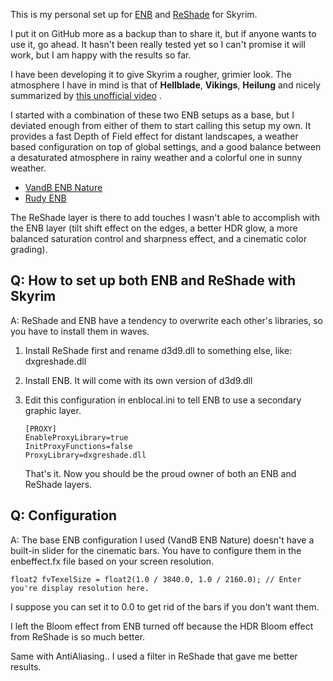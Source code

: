 This is my personal set up for [ENB](http://enbdev.com/download_mod_tesskyrim.htm) and [ReShade](https://reshade.me/) for Skyrim.

I put it on GitHub more as a backup than to share it, but if anyone wants to use it, go ahead.
It hasn't been really tested yet so I can't promise it will work, but I am happy with the results so far.

I have been developing it to give Skyrim a rougher, grimier look. The atmosphere I have in mind is that of **Hellblade**, **Vikings**, **Heilung** and nicely summarized by [this unofficial video](https://www.youtube.com/watch?v=y6Yahh_I7IE&ab_channel=LITVINOV) .

I started with a combination of these two ENB setups as a base, but I deviated enough from either of them to start calling this setup my own.
It provides a fast Depth of Field effect for distant landscapes, a weather based configuration on top of global settings, and a good balance between a desaturated atmosphere in rainy weather and a colorful one in sunny weather.

- [VandB ENB Nature](https://href.li/?https://www.nexusmods.com/skyrim/mods/65584?tab=posts)
- [Rudy ENB](https://href.li/?https://www.nexusmods.com/skyrim/mods/41482)

The ReShade layer is there to add touches I wasn't able to accomplish with the ENB layer (tilt shift effect on the edges, a better HDR glow, a more balanced saturation control and sharpness effect, and a cinematic color grading).

## Q: How to set up both ENB and ReShade with Skyrim

A: ReShade and ENB have a tendency to overwrite each other's libraries, so you have to install them in waves.

1. Install ReShade first and rename d3d9.dll to something else, like: dxgreshade.dll

2. Install ENB. It will come with its own version of d3d9.dll

3. Edit this configuration in enblocal.ini to tell ENB to use a secondary graphic layer.

   ```
   [PROXY]
   EnableProxyLibrary=true
   InitProxyFunctions=false
   ProxyLibrary=dxgreshade.dll
   ```

   That's it. Now you should be the proud owner of both an ENB and ReShade layers.



## Q: Configuration

A: The base ENB configuration I used (VandB ENB Nature) doesn't have a built-in slider for the cinematic bars. You have to configure them in the enbeffect.fx file based on your screen resolution.

```
float2 fvTexelSize = float2(1.0 / 3840.0, 1.0 / 2160.0); // Enter you're display resolution here.
```

I suppose you can set it to 0.0 to get rid of the bars if you don't want them.

I left the Bloom effect from ENB turned off because the HDR Bloom effect from ReShade is so much better.

Same with AntiAliasing.. I used a filter in ReShade that gave me better results.
